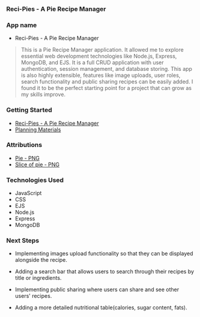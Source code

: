 ### Reci-Pies - A Pie Recipe Manager


### App name
* Reci-Pies - A Pie Recipe Manager
> This is a Pie Recipe Manager application. It allowed me to explore essential web development technologies like Node.js, Express, MongoDB, and EJS. It is a full CRUD application with user authentication, session management, and database storing. This app is also highly extensible, features like image uploads, user roles, search functionality and public sharing recipes can be easily added. I found it to be the perfect starting point for a project that can grow as my skills improve. 

### Getting Started 
* [Reci-Pies - A Pie Recipe Manager]()
* [Planning Materials](https://trello.com/b/JvV0dhBT/reci-pie)

### Attributions

* [Pie - PNG](https://www.pngegg.com/en/png-zhbmf)
* [Slice of pie - PNG](https://pngtree.com/freepng/happy-thanksgiving-with-slice-pumpkin-pie_5512168.html)

### Technologies Used
* JavaScript
* CSS
* EJS
* Node.js
* Express
* MongoDB

### Next Steps

* Implementing images upload functionality so that they can be displayed alongside the recipe.

* Adding a search bar that allows users to search through their recipes by title or ingredients.

* Implementing public sharing where users can share and see other users' recipes. 

* Adding a more detailed nutritional table(calories, sugar content, fats). 